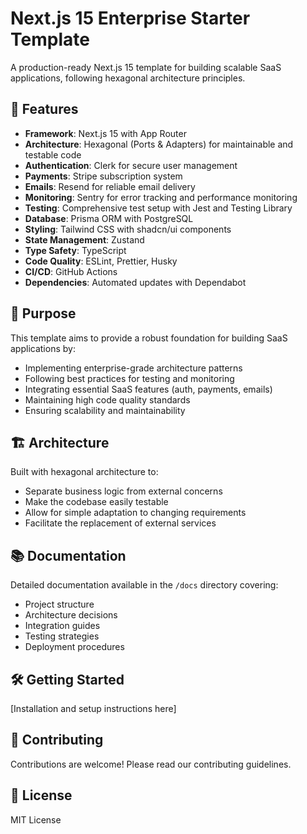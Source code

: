 # Next.js 15 Enterprise Starter Template

A production-ready Next.js 15 template for building scalable SaaS applications, following hexagonal architecture
principles.

## 🚀 Features

- **Framework**: Next.js 15 with App Router
- **Architecture**: Hexagonal (Ports & Adapters) for maintainable and testable code
- **Authentication**: Clerk for secure user management
- **Payments**: Stripe subscription system
- **Emails**: Resend for reliable email delivery
- **Monitoring**: Sentry for error tracking and performance monitoring
- **Testing**: Comprehensive test setup with Jest and Testing Library
- **Database**: Prisma ORM with PostgreSQL
- **Styling**: Tailwind CSS with shadcn/ui components
- **State Management**: Zustand
- **Type Safety**: TypeScript
- **Code Quality**: ESLint, Prettier, Husky
- **CI/CD**: GitHub Actions
- **Dependencies**: Automated updates with Dependabot

## 🎯 Purpose

This template aims to provide a robust foundation for building SaaS applications by:

- Implementing enterprise-grade architecture patterns
- Following best practices for testing and monitoring
- Integrating essential SaaS features (auth, payments, emails)
- Maintaining high code quality standards
- Ensuring scalability and maintainability

## 🏗️ Architecture

Built with hexagonal architecture to:

- Separate business logic from external concerns
- Make the codebase easily testable
- Allow for simple adaptation to changing requirements
- Facilitate the replacement of external services

## 📚 Documentation

Detailed documentation available in the `/docs` directory covering:

- Project structure
- Architecture decisions
- Integration guides
- Testing strategies
- Deployment procedures

## 🛠️ Getting Started

[Installation and setup instructions here]

## 🤝 Contributing

Contributions are welcome! Please read our contributing guidelines.

## 📝 License

MIT License
